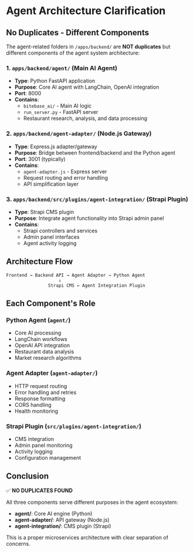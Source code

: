 # Agent Architecture Clarification

## No Duplicates - Different Components

The agent-related folders in `/apps/backend/` are **NOT duplicates** but different components of the agent system architecture:

### 1. **`apps/backend/agent/`** (Main AI Agent)
- **Type**: Python FastAPI application
- **Purpose**: Core AI agent with LangChain, OpenAI integration
- **Port**: 8000
- **Contains**: 
  - `bitebase_ai/` - Main AI logic
  - `run_server.py` - FastAPI server
  - Restaurant research, analysis, and data processing

### 2. **`apps/backend/agent-adapter/`** (Node.js Gateway)
- **Type**: Express.js adapter/gateway
- **Purpose**: Bridge between frontend/backend and the Python agent
- **Port**: 3001 (typically)
- **Contains**:
  - `agent-adapter.js` - Express server
  - Request routing and error handling
  - API simplification layer

### 3. **`apps/backend/src/plugins/agent-integration/`** (Strapi Plugin)
- **Type**: Strapi CMS plugin
- **Purpose**: Integrate agent functionality into Strapi admin panel
- **Contains**:
  - Strapi controllers and services
  - Admin panel interfaces
  - Agent activity logging

## Architecture Flow

```
Frontend → Backend API → Agent Adapter → Python Agent
                    ↓
                Strapi CMS ← Agent Integration Plugin
```

## Each Component's Role

### **Python Agent** (`agent/`)
- Core AI processing
- LangChain workflows
- OpenAI API integration
- Restaurant data analysis
- Market research algorithms

### **Agent Adapter** (`agent-adapter/`)
- HTTP request routing
- Error handling and retries
- Response formatting
- CORS handling
- Health monitoring

### **Strapi Plugin** (`src/plugins/agent-integration/`)
- CMS integration
- Admin panel monitoring
- Activity logging
- Configuration management

## Conclusion

✅ **NO DUPLICATES FOUND**

All three components serve different purposes in the agent ecosystem:
- **agent/**: Core AI engine (Python)
- **agent-adapter/**: API gateway (Node.js)
- **agent-integration/**: CMS plugin (Strapi)

This is a proper microservices architecture with clear separation of concerns.